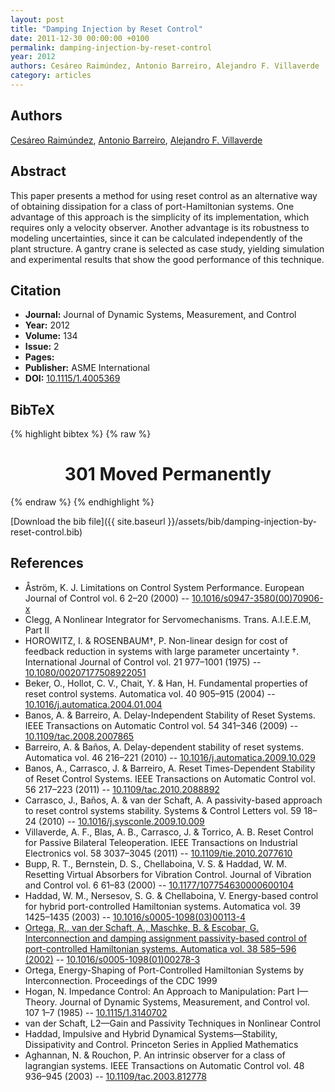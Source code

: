 ```yaml
---
layout: post
title: "Damping Injection by Reset Control"
date: 2011-12-30 00:00:00 +0100
permalink: damping-injection-by-reset-control
year: 2012
authors: Cesáreo Raimúndez, Antonio Barreiro, Alejandro F. Villaverde
category: articles
---
```

 
## Authors
[Cesáreo Raimúndez](authors/cesareo-raimundez), [Antonio Barreiro](authors/antonio-barreiro), [Alejandro F. Villaverde](authors/alejandro-f-villaverde)
 
## Abstract
This paper presents a method for using reset control as an alternative way of obtaining dissipation for a class of port-Hamiltonian systems. One advantage of this approach is the simplicity of its implementation, which requires only a velocity observer. Another advantage is its robustness to modeling uncertainties, since it can be calculated independently of the plant structure. A gantry crane is selected as case study, yielding simulation and experimental results that show the good performance of this technique.
 
## Citation
- **Journal:** Journal of Dynamic Systems, Measurement, and Control
- **Year:** 2012
- **Volume:** 134
- **Issue:** 2
- **Pages:** 
- **Publisher:** ASME International
- **DOI:** [10.1115/1.4005369](https://doi.org/10.1115/1.4005369)
 
## BibTeX
{% highlight bibtex %}
{% raw %}
<html>
<head><title>301 Moved Permanently</title></head>
<body>
<center><h1>301 Moved Permanently</h1></center>
</body>
</html>
{% endraw %}
{% endhighlight %}
 
[Download the bib file]({{ site.baseurl }}/assets/bib/damping-injection-by-reset-control.bib)
 
## References
- Åström, K. J. Limitations on Control System Performance. European Journal of Control vol. 6 2–20 (2000) -- [10.1016/s0947-3580(00)70906-x](https://doi.org/10.1016/s0947-3580(00)70906-x)
- Clegg, A Nonlinear Integrator for Servomechanisms. Trans. A.I.E.E.M, Part II
- HOROWITZ, I. & ROSENBAUM†, P. Non-linear design for cost of feedback reduction in systems with large parameter uncertainty †. International Journal of Control vol. 21 977–1001 (1975) -- [10.1080/00207177508922051](https://doi.org/10.1080/00207177508922051)
- Beker, O., Hollot, C. V., Chait, Y. & Han, H. Fundamental properties of reset control systems. Automatica vol. 40 905–915 (2004) -- [10.1016/j.automatica.2004.01.004](https://doi.org/10.1016/j.automatica.2004.01.004)
- Banos, A. & Barreiro, A. Delay-Independent Stability of Reset Systems. IEEE Transactions on Automatic Control vol. 54 341–346 (2009) -- [10.1109/tac.2008.2007865](https://doi.org/10.1109/tac.2008.2007865)
- Barreiro, A. & Baños, A. Delay-dependent stability of reset systems. Automatica vol. 46 216–221 (2010) -- [10.1016/j.automatica.2009.10.029](https://doi.org/10.1016/j.automatica.2009.10.029)
- Banos, A., Carrasco, J. & Barreiro, A. Reset Times-Dependent Stability of Reset Control Systems. IEEE Transactions on Automatic Control vol. 56 217–223 (2011) -- [10.1109/tac.2010.2088892](https://doi.org/10.1109/tac.2010.2088892)
- Carrasco, J., Baños, A. & van der Schaft, A. A passivity-based approach to reset control systems stability. Systems &amp; Control Letters vol. 59 18–24 (2010) -- [10.1016/j.sysconle.2009.10.009](https://doi.org/10.1016/j.sysconle.2009.10.009)
- Villaverde, A. F., Blas, A. B., Carrasco, J. & Torrico, A. B. Reset Control for Passive Bilateral Teleoperation. IEEE Transactions on Industrial Electronics vol. 58 3037–3045 (2011) -- [10.1109/tie.2010.2077610](https://doi.org/10.1109/tie.2010.2077610)
- Bupp, R. T., Bernstein, D. S., Chellaboina, V. S. & Haddad, W. M. Resetting Virtual Absorbers for Vibration Control. Journal of Vibration and Control vol. 6 61–83 (2000) -- [10.1177/107754630000600104](https://doi.org/10.1177/107754630000600104)
- Haddad, W. M., Nersesov, S. G. & Chellaboina, V. Energy-based control for hybrid port-controlled Hamiltonian systems. Automatica vol. 39 1425–1435 (2003) -- [10.1016/s0005-1098(03)00113-4](https://doi.org/10.1016/s0005-1098(03)00113-4)
- [Ortega, R., van der Schaft, A., Maschke, B. & Escobar, G. Interconnection and damping assignment passivity-based control of port-controlled Hamiltonian systems. Automatica vol. 38 585–596 (2002)](interconnection-and-damping-assignment-passivity-based-control-of-port-controlled-hamiltonian-systems) -- [10.1016/s0005-1098(01)00278-3](https://doi.org/10.1016/s0005-1098(01)00278-3)
- Ortega, Energy-Shaping of Port-Controlled Hamiltonian Systems by Interconnection. Proceedings of the CDC 1999
- Hogan, N. Impedance Control: An Approach to Manipulation: Part I—Theory. Journal of Dynamic Systems, Measurement, and Control vol. 107 1–7 (1985) -- [10.1115/1.3140702](https://doi.org/10.1115/1.3140702)
- van der Schaft, L2—Gain and Passivity Techniques in Nonlinear Control
- Haddad, Impulsive and Hybrid Dynamical Systems—Stability, Dissipativity and Control. Princeton Series in Applied Mathematics
- Aghannan, N. & Rouchon, P. An intrinsic observer for a class of lagrangian systems. IEEE Transactions on Automatic Control vol. 48 936–945 (2003) -- [10.1109/tac.2003.812778](https://doi.org/10.1109/tac.2003.812778)

